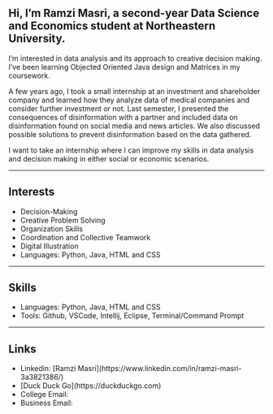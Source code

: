 ## Hi, I’m Ramzi Masri, a second-year Data Science and Economics student at Northeastern University. 
I’m interested in data analysis and its approach to creative decision making. I’ve been learning Objected Oriented Java design and Matrices in my coursework. 

A few years ago, I took a small internship at an investment and shareholder company and learned how they analyze data of medical companies and consider further investment or not. Last semester, I presented the consequences of disinformation with a partner and included data on disinformation found on social media and news articles. We also discussed possible solutions to prevent disinformation based on the data gathered. 

I want to take an internship where I can improve my skills in data analysis and decision making in either social or economic scenarios.

___

<h2>Interests</h2>

<ul>
  <li>Decision-Making</li>
  <li>Creative Problem Solving</li>
  <li>Organization Skills</li>
  <li>Coordination and Collective Teamwork</li>
  <li>Digital Illustration</li>
  <li>Languages: Python, Java, HTML and CSS</li>
</ul>

___

<h2>Skills</h2>

<ul>
  <li>Languages: Python, Java, HTML and CSS</li>
  <li>Tools: Github, VSCode, Intellij, Eclipse, Terminal/Command Prompt</li>
</ul>

___

<h2>Links</h2>

<ul>
  <li>Linkedin: [Ramzi Masri](https://www.linkedin.com/in/ramzi-masri-3a3821386/) </li>
  <li>[Duck Duck Go](https://duckduckgo.com)</li>
  <li>College Email: <masri.ra@northeastern.edu> </li>
  <li>Business Email: <ramzimasri.b@gmail.com> </li>
</ul>
